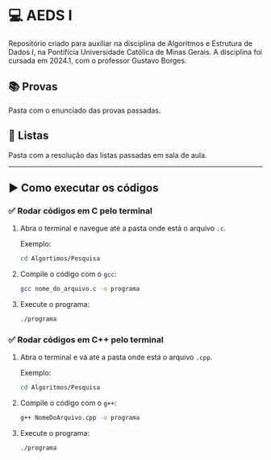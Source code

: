 # 💻 AEDS I
Repositório criado para auxiliar na disciplina de Algoritmos e Estrutura de Dados I, na Pontifícia Universidade Católica de Minas Gerais. A disciplina foi cursada em 2024.1, com o professor Gustavo Borges. 

## 📚 Provas
Pasta com o enunciado das provas passadas.

## 📝 Listas
Pasta com a resolução das listas passadas em sala de aula.

---

## ▶️ Como executar os códigos

### ✅ Rodar códigos em **C** pelo terminal

1. Abra o terminal e navegue até a pasta onde está o arquivo `.c`.
   
   Exemplo:
   ```bash
   cd Algortimos/Pesquisa
   
3. Compile o código com o `gcc`:
   ```bash
   gcc nome_do_arquivo.c -o programa

4. Execute o programa:
   ```bash
   ./programa
   
### ✅ Rodar códigos em C++ pelo terminal
1. Abra o terminal e vá até a pasta onde está o arquivo `.cpp`.
   
   Exemplo:
   ```bash
   cd Algoritmos/Pesquisa
   
3. Compile o código com o `g++`:
   ```bash
   g++ NomeDoArquivo.cpp -o programa
4. Execute o programa:
   ```bash
   ./programa
